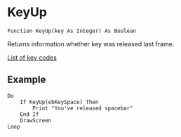<!--input-->
KeyUp
=====

```eppabasic
Function KeyUp(key As Integer) As Boolean
```

Returns information whether key was released last frame.

[List of key codes](manual:keycodes)

Example
---------
```eppabasic
Do
    If KeyUp(ebKeySpace) Then
        Print "You've released spacebar"
    End If
    DrawScreen
Loop
```
